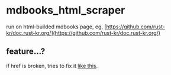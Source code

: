 # mdbooks_html_scraper

run on html-builded mdbooks page, eg, [https://github.com/rust-kr/doc.rust-kr.org/](https://github.com/rust-kr/doc.rust-kr.org/)

## feature...?

if href is broken, tries to fix it [like this](https://github.com/anemochore/mdbooks_html_scraper/issues/1).
